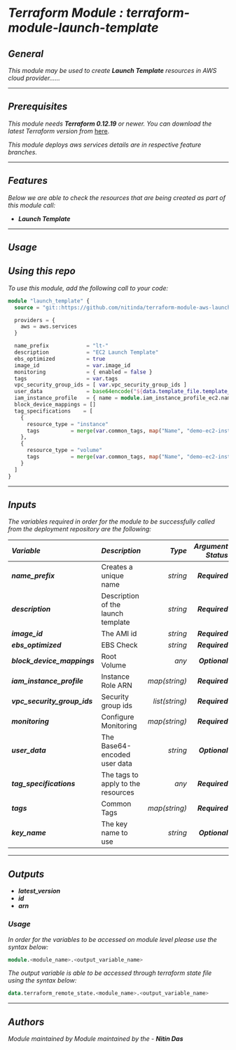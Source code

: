 # _Terraform Module : terraform-module-launch-template_


## _General_

_This module may be used to create_ **_Launch Template_** _resources in AWS cloud provider......_

---


## _Prerequisites_

_This module needs_ **_Terraform 0.12.19_** _or newer._
_You can download the latest Terraform version from_ [here](https://www.terraform.io/downloads.html).

_This module deploys aws services details are in respective feature branches._

---

## _Features_

_Below we are able to check the resources that are being created as part of this module call:_

* **_Launch Template_**



---

## _Usage_

## _Using this repo_

_To use this module, add the following call to your code:_

```tf
module "launch_template" {
  source = "git::https://github.com/nitinda/terraform-module-aws-launch-template.git?ref=terraform-12/master"

  providers = {
    aws = aws.services
  }

  name_prefix            = "lt-"
  description            = "EC2 Launch Template"
  ebs_optimized          = true
  image_id               = var.image_id
  monitoring             = { enabled = false }
  tags                   = var.tags
  vpc_security_group_ids = [ var.vpc_security_group_ids ]
  user_data              = base64encode("${data.template_file.template_data.rendered}")
  iam_instance_profile   = { name = module.iam_instance_profile_ec2.name }
  block_device_mappings = []
  tag_specifications    = [
    {
      resource_type = "instance"
      tags          = merge(var.common_tags, map("Name", "demo-ec2-instance",))
    },
    {
      resource_type = "volume"
      tags          = merge(var.common_tags, map("Name", "demo-ec2-instance-volume",))
    }
  ]
}
```

---

## _Inputs_

_The variables required in order for the module to be successfully called from the deployment repository are the following:_


|**_Variable_** | **_Description_** | **_Type_** | **_Argument Status_** |
|:----|:----|-----:|-----:|
| **_name\_prefix_** | Creates a unique name | _string_ | **_Required_** |
| **_description_** | Description of the launch template | _string_ | **_Required_** |
| **_image\_id_** | The AMI id | _string_ | **_Required_** |
| **_ebs\_optimized_** | EBS Check | _string_ | **_Required_** |
| **_block\_device\_mappings_** | Root Volume | _any_ | **_Optional_** |
| **_iam\_instance\_profile_** | Instance Role ARN | _map(string)_ | **_Required_** |
| **_vpc\_security\_group\_ids_** | Security group ids | _list(string)_ | **_Required_** |
| **_monitoring_** | Configure Monitoring | _map(string)_ | **_Required_** |
| **_user\_data_** | The Base64-encoded user data | _string_ | **_Optional_** |
| **_tag\_specifications_** | The tags to apply to the resources  | _any_ | **_Required_** |
| **_tags_** | Common Tags | _map(string)_ | **_Required_** |
| **_key\_name_** | The key name to use | _string_ | **_Optional_** |


---

## _Outputs_

* **_latest\_version_**
* **_id_**
* **_arn_**



### _Usage_

_In order for the variables to be accessed on module level please use the syntax below:_

```tf
module.<module_name>.<output_variable_name>
```

_The output variable is able to be accessed through terraform state file using the syntax below:_

```tf
data.terraform_remote_state.<module_name>.<output_variable_name>
```

---

## _Authors_

_Module maintained by Module maintained by the -_ **_Nitin Das_**
